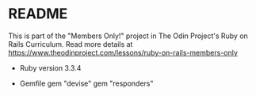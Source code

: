 # README

This is part of the "Members Only!" project in The Odin Project's Ruby on Rails Curriculum. Read more details at https://www.theodinproject.com/lessons/ruby-on-rails-members-only

* Ruby version 3.3.4

* Gemfile
gem "devise"
gem "responders"

